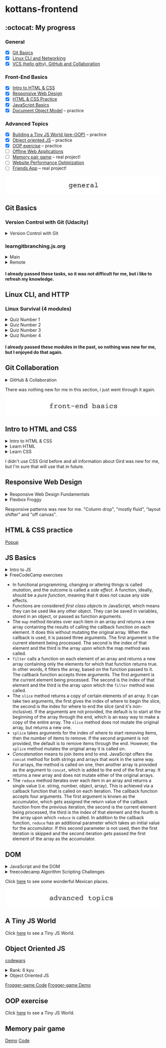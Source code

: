 # kottans-frontend
## :octocat: My progress 
### General
- [x] [Git Basics](https://github.com/kottans/frontend/blob/master/tasks/git-intro.md)<br>
- [x] [Linux CLI and Networking](https://github.com/kottans/frontend/blob/master/tasks/linux-cli-http.md)<br>
- [x] [VCS (hello gitty), GitHub and Collaboration](https://github.com/kottans/frontend/blob/master/tasks/git-collaboration.md)
### Front-End Basics
- [x] [Intro to HTML & CSS](https://github.com/kottans/frontend/blob/master/tasks/html-css-intro.md)<br>
- [x] [Responsive Web Design](https://github.com/kottans/frontend/blob/master/tasks/html-css-responsive.md)<br>
- [x] [HTML & CSS Practice](https://github.com/kottans/frontend/blob/master/tasks/html-css-popup.md)<br>
- [x] [JavaScript Basics](https://github.com/kottans/frontend/blob/master/tasks/js-basics.md)<br>
- [x] [Document Object Model](https://github.com/kottans/frontend/blob/master/tasks/js-dom.md) – practice
### Advanced Topics
- [x] [Building a Tiny JS World (pre-OOP)](https://github.com/kottans/frontend/blob/master/tasks/js-pre-oop.md) – practice<br>
- [x] [Object oriented JS](https://github.com/kottans/frontend/blob/master/tasks/js-oop.md) – practice<br>
- [x] [OOP exercise](https://github.com/kottans/frontend/blob/master/tasks/js-post-oop.md) – practice<br>
- [ ] [Offline Web Applications](https://github.com/kottans/frontend/blob/master/tasks/app-design-offline.md)<br>
- [ ] [Memory pair game](https://github.com/kottans/frontend/blob/master/tasks/memory-pair-game.md) – real project!<br>
- [ ] [Website Performance Optimization](https://github.com/kottans/frontend/blob/master/tasks/app-design-performance.md)<br>
- [ ] [Friends App](https://github.com/kottans/frontend/blob/master/tasks/friends-app.md) – real project!<br>

![general](img/general.jpg)

## Git Basics
### Version Control with Git (Udacity)

<details>
<summary>Version Control with Git</summary>
<img src="img/01.png">
</details>

### learngitbranching.js.org

<details>
<summary>Main</summary>
<img src="img/02.png">
</details>

<details>
<summary>Remote</summary>
<img src="img/03.png">
</details>

#### I already passed these tasks, so it was not difficult for me, but i like to refresh my knowledge.

## Linux CLI, and HTTP
### Linux Survival (4 modules)

<details>
<summary>Quiz Number 1</summary>
<img src="task_linux_cli/1.png">
</details>

<details>
<summary>Quiz Number 2</summary>
<img src="task_linux_cli/2.png">
</details>

<details>
<summary>Quiz Number 3</summary>
<img src="task_linux_cli/3.png">
</details>

<details>
<summary>Quiz Number 4</summary>
<img src="task_linux_cli/4.png">
</details>

#### I already passed these modules in the past, so nothing was new for me, but I enjoyed do that again.

## Git Collaboration

<details>
<summary>GitHub & Collaboration</summary>
<img src="task_git_collaboration/1.png">
</details>

There was nothing new for me in this section, i just went through it again.

![front-end](img/feb.jpg)

## Intro to HTML and CSS

<details>
<summary>Intro to HTML & CSS</summary>
<img src="task_html_css_intro/1.png">
</details>

<details>
<summary>Learn HTML</summary>
<img src="task_html_css_intro/html.jpg">
</details>

<details>
<summary>Learn CSS</summary>
<img src="task_html_css_intro/css.jpg">
</details>

I didn't use CSS Grid before and all information about Gird was new for me, but I'm sure that will use that in future.

## Responsive Web Design

<details>
<summary>Responsive Web Design Fundamentals</summary>
<img src="task_responsive_web_design/responsive.jpg">
</details>

<details>
<summary>Flexbox Froggy</summary>
<img src="task_responsive_web_design/froggy.png">
</details>

Responsive patterns was new for me.
"Column drop", "mostly fluid", "layout shifter" and "off canvas".

## HTML & CSS practice

[Popup](https://natashafir.github.io/hooli-style-popup/)

## JS Basics

<details>
<summary>Intro to JS</summary>
<img src="task_js_basics/js.jpg">
</details>

<details>
<summary>FreeCodeCamp exercises</summary>
<img src="task_js_basics/codecamp.png">
</details>

- In functional programming, changing or altering things is called <em>mutation</em>, and the outcome is called a <em>side effect</em>. A function, ideally, should be a <em>pure function</em>, meaning that it does not cause any side effects.
- Functions are considered <em>first class objects</em> in JavaScript, which means they can be used like any other object. They can be saved in variables, stored in an object, or passed as function arguments.
- The `map` method iterates over each item in an array and returns a new array containing the results of calling the callback function on each element. It does this without mutating the original array.
  When the callback is used, it is passed three arguments. The first argument is the current element being processed. The second is the index of that element and the third is the array upon which the map method was called.
- `filter` calls a function on each element of an array and returns a new array containing only the elements for which that function returns true. In other words, it filters the array, based on the function passed to it.
  The callback function accepts three arguments. The first argument is the current element being processed. The second is the index of that element and the third is the array upon which the `filter` method was called.
- The `slice` method returns a copy of certain elements of an array. It can take two arguments, the first gives the index of where to begin the slice, the second is the index for where to end the slice (and it's non-inclusive). If the arguments are not provided, the default is to start at the beginning of the array through the end, which is an easy way to make a copy of the entire array. The `slice` method does not mutate the original array, but returns a new one.
- `splice` takes arguments for the index of where to start removing items, then the number of items to remove. If the second argument is not provided, the default is to remove items through the end. However, the `splice` method mutates the original array it is called on.
- <em>Concatenation</em> means to join items end to end. JavaScript offers the `concat` method for both strings and arrays that work in the same way. For arrays, the method is called on one, then another array is provided as the argument to `concat`, which is added to the end of the first array. It returns a new array and does not mutate either of the original arrays.
- The `reduce` method iterates over each item in an array and returns a single value (i.e. string, number, object, array). This is achieved via a callback function that is called on each iteration.
  The callback function accepts four arguments. The first argument is known as the accumulator, which gets assigned the return value of the callback function from the previous iteration, the second is the current element being processed, the third is the index of that element and the fourth is the array upon which `reduce` is called.
  In addition to the callback function, `reduce` has an additional parameter which takes an initial value for the accumulator. If this second parameter is not used, then the first iteration is skipped and the second iteration gets passed the first element of the array as the accumulator.
 
## DOM

<details>
<summary>JavaScript and the DOM</summary>
<img src="task_js_dom/dom.png">
</details>

<details>
<summary>freecodecamp Algorithm Scripting Challenges</summary>
<img src="task_js_dom/tasks.png">
</details>

Click [here](https://natashafir.github.io/interactive-side-menu) to see some wonderful Mexican places.

![advanced](img/advanced.jpg)

## A Tiny JS World

Click [here](https://natashafir.github.io/a-tiny-JS-world/) to see a Tiny JS World.

## Object Oriented JS

[codewars](https://www.codewars.com/users/natashafir)

<details>
<summary>Rank: 6 kyu</summary>
<img src="task_js_oop/codewars.png">
</details>

<details>
<summary>Object Oriented JS</summary>
<img src="task_js_oop/udacity.png">
</details>

[Frogger-game Code](https://github.com/natashafir/frogger-game/blob/main/js/app.js)
[Frogger-game Demo](https://natashafir.github.io/frogger-game/)

## OOP exercise
Click [here](https://natashafir.github.io/a-tiny-JS-world/) to see a Tiny JS World.

## Memory pair game
[Demo](https://natashafir.github.io/memory-game/)
[Code](https://github.com/natashafir/memory-game)
